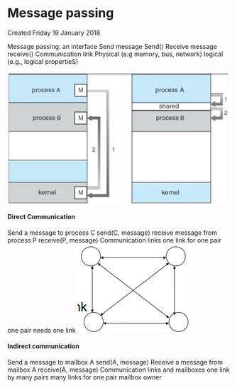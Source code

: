 # Message passing
Created Friday 19 January 2018

Message passing: an interface
Send message
Send()
Receive message
receive()
Communication link
Physical (e.g memory, bus, network)
logical (e.g., logical propertieS)

![](./Message_passing/pasted_image.png)

#### Direct Communication
Send a message to process C
send(C, message)
receive message from process P
receive(P, message)
Communication links
one link for one pair
one pair needs one link
![](./Message_passing/pasted_image001.png)


#### Indirect communication
Send a message to mailbox A
send(A, message)
Receive a message from mailbox A
receive(A, message)
Communication links and mailboxes
one link by many pairs
many links for one pair
mailbox owner



